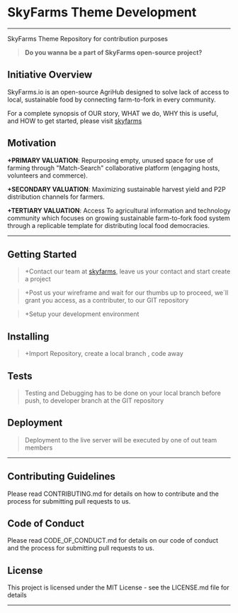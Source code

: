 # SkyFarms Theme Development
***

SkyFarms Theme Repository for contribution purposes 
> **Do you wanna be a part of SkyFarms open-source project?** 

## Initiative Overview

SkyFarms.io is an open-source AgriHub designed to solve lack of access to local, sustainable food by connecting farm-to-fork in every community.

For a complete synopsis of OUR story, WHAT we do, WHY this is useful, and HOW to get started, please visit [skyfarms](skyfarms.io)

## Motivation

**+PRIMARY VALUATION**: Repurposing empty, unused space for use of farming through "Match-Search" collaborative platform (engaging hosts, volunteers and commerce).  

**+SECONDARY VALUATION**: Maximizing sustainable harvest yield and P2P distribution channels for farmers. 

**+TERTIARY VALUATION**: Access To agricultural information and technology community which focuses on growing sustainable farm-to-fork food system through a replicable template for distributing local food democracies.

***
## Getting Started

> +Contact our team at [skyfarms](skyfarms.io), leave us your contact and start create a project

> +Post us your wireframe and wait for our thumbs up to proceed, we´ll grant you access, as a contributer, to our GIT repository

> +Setup your development environment

## Installing

> +Import Repository, create a local branch , code away

## Tests

> Testing and Debugging has to be done on your local branch before push, to developer branch at the GIT repository

## Deployment

> Deployment to the live server will be executed by one of out team members

***
## Contributing Guidelines

Please read CONTRIBUTING.md for details on how to contribute and the process for submitting pull requests to us.

## Code of Conduct

Please read CODE_OF_CONDUCT.md for details on our code of conduct and the process for submitting pull requests to us.

## License

This project is licensed under the MIT License - see the LICENSE.md file for details

***










